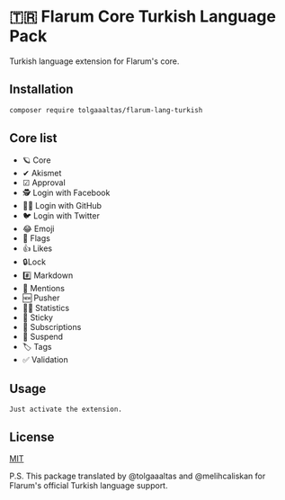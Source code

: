 # 🇹🇷 Flarum Core Turkish Language Pack

Turkish language extension for Flarum's core.

## Installation

```bash
composer require tolgaaaltas/flarum-lang-turkish
```

## Core list

- 🪐 Core
- ✔ Akismet
- ☑ Approval
- 🕵️ Login with Facebook
- 👨‍💻 Login with GitHub
- 🐦 Login with Twitter
- 😂 Emoji
- 🏴 Flags
- 👍 Likes
- 🔒Lock
- #️⃣ Markdown
- 💬 Mentions
- 🆕 Pusher
- 👨‍💼 Statistics
- 📌 Sticky
- 🔔 Subscriptions
- 📨 Suspend
- 🏷️ Tags
- ✅ Validation

## Usage

```
Just activate the extension.
```

## License
[MIT](https://choosealicense.com/licenses/mit/)

P.S. This package translated by @tolgaaaltas and @melihcaliskan for Flarum's official Turkish language support.
